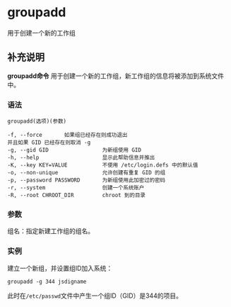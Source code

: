 groupadd
===

用于创建一个新的工作组

## 补充说明

**groupadd命令** 用于创建一个新的工作组，新工作组的信息将被添加到系统文件中。

### 语法  

```
groupadd(选项)(参数)
```

  

```
-f, --force       如果组已经存在则成功退出
并且如果 GID 已经存在则取消 -g
-g, --gid GID                 为新组使用 GID
-h, --help                    显示此帮助信息并推出
-K, --key KEY=VALUE           不使用 /etc/login.defs 中的默认值
-o, --non-unique              允许创建有重复 GID 的组
-p, --password PASSWORD       为新组使用此加密过的密码
-r, --system                  创建一个系统账户
-R, --root CHROOT_DIR         chroot 到的目录
```

### 参数  

组名：指定新建工作组的组名。

### 实例  

建立一个新组，并设置组ID加入系统：

```
groupadd -g 344 jsdigname
```

此时在`/etc/passwd`文件中产生一个组ID（GID）是344的项目。



